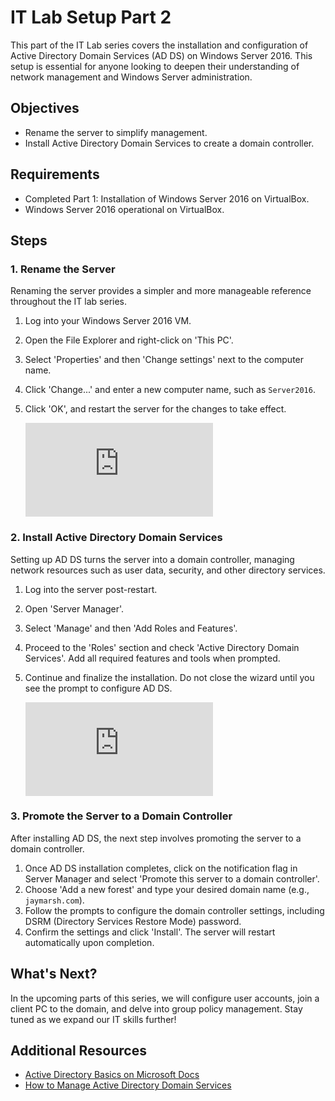 # IT Lab Setup Part 2

This part of the IT Lab series covers the installation and configuration of Active Directory Domain Services (AD DS) on Windows Server 2016. This setup is essential for anyone looking to deepen their understanding of network management and Windows Server administration.

## Objectives

- Rename the server to simplify management.
- Install Active Directory Domain Services to create a domain controller.

## Requirements

- Completed Part 1: Installation of Windows Server 2016 on VirtualBox.
- Windows Server 2016 operational on VirtualBox.

## Steps

### 1. Rename the Server

Renaming the server provides a simpler and more manageable reference throughout the IT lab series.

1. Log into your Windows Server 2016 VM.
2. Open the File Explorer and right-click on 'This PC'.
3. Select 'Properties' and then 'Change settings' next to the computer name.
4. Click 'Change...' and enter a new computer name, such as `Server2016`.
5. Click 'OK', and restart the server for the changes to take effect.

   ![Change Computer Name](https://github.com/Jayden-Marshall/IT-LabSeries/blob/main/Part2/ImageChangeComputerName.md)

### 2. Install Active Directory Domain Services

Setting up AD DS turns the server into a domain controller, managing network resources such as user data, security, and other directory services.

1. Log into the server post-restart.
2. Open 'Server Manager'.
3. Select 'Manage' and then 'Add Roles and Features'.
4. Proceed to the 'Roles' section and check 'Active Directory Domain Services'. Add all required features and tools when prompted.
5. Continue and finalize the installation. Do not close the wizard until you see the prompt to configure AD DS.

   ![Installing Active Directory Domain Services](https://github.com/Jayden-Marshall/IT-LabSeries/blob/main/Part2/ImageInstallingADDS.md)

### 3. Promote the Server to a Domain Controller

After installing AD DS, the next step involves promoting the server to a domain controller.

1. Once AD DS installation completes, click on the notification flag in Server Manager and select 'Promote this server to a domain controller'.
2. Choose 'Add a new forest' and type your desired domain name (e.g., `jaymarsh.com`).
3. Follow the prompts to configure the domain controller settings, including DSRM (Directory Services Restore Mode) password.
4. Confirm the settings and click 'Install'. The server will restart automatically upon completion.


## What's Next?

In the upcoming parts of this series, we will configure user accounts, join a client PC to the domain, and delve into group policy management. Stay tuned as we expand our IT skills further!

## Additional Resources

- [Active Directory Basics on Microsoft Docs](https://docs.microsoft.com/en-us/windows-server/identity/ad-ds/get-started/virtual-dc/active-directory-domain-services-overview)
- [How to Manage Active Directory Domain Services](https://www.manageengine.com/products/active-directory-audit/kb/how-to/how-to-setup-a-domain-controller.html)

